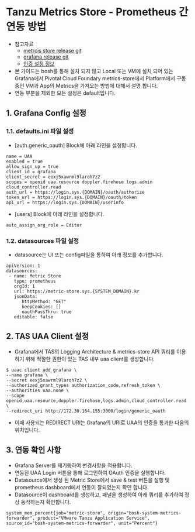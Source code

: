# Tanzu Metrics Store - Prometheus 간 연동 방법

- 참고자료
	- [metrcis store release git](https://github.com/cloudfoundry/metric-store-release)
	- [grafana release git](https://github.com/vito/grafana-boshrelease)
	- [인증 설정 정보](https://www.bookstack.cn/read/grafana-v6.2/9263e66aea3a4371.md)
- 본 가이드는 bosh를 통해 설치 되지 않고 Local 또는 VM에 설치 되어 있는 Grafana에서 Pivotal Cloud Foundary metrics-store에서 Platform에서 구동 중인 VM과 App의 Metrics을 가져오는 방법에 대해서 설명 합니다.
- 연동 부분을 제외한 모든 설정은 default입니다.

## 1. Grafana Config  설정

### 1.1. defaults.ini 파일 설정
- [auth.generic_oauth] Block에 아래 라인을 설정합니다.

```
name = UAA
enabled = true
allow_sign_up = true
client_id = grafana
client_secret = eexj5xawrml9laroh7z2
scopes = openid uaa.resource doppler.firehose logs.admin cloud_controller.read
auth_url = https://login.sys.{DOMAIN}/oauth/authorize
token_url = https://login.sys.{DOMAIN}/oauth/token
api_url = https://login.sys.{DOMAIN}/userinfo
```
- [users] Block에 아래 라인을 설정합니다.

```
auto_assign_org_role = Editor
```

### 1.2. datasources 파일 설정
- datasource는 UI 또는 config파일을 통하여 아래 정보를 추가합니다.

```
apiVersion: 1
datasources:
 - name: Metric Store
   type: prometheus
   orgId: 1
   url: https://metric-store.sys.{SYSTEM_DOMAIN}.kr
   jsonData:
      httpMethod: "GET"
      keepCookies: []
      oauthPassThru: true
   editable: false
```


## 2. TAS UAA Client  설정
- Grafana에서 TAS의 Logging Architecture & metrics-store API 쿼리를 이용하기 위해 적절한 권한이 있는 TAS 내부 uaa client를 생성합니다.

```
$ uaac client add grafana \
--name grafana \
--secret eexj5xawrml9laroh7z2 \
--authorized_grant_types authorization_code,refresh_token \
--authorities uaa.none \
--scope openid,uaa.resource,doppler.firehose,logs.admin,cloud_controller.read \
--redirect_uri http://172.30.164.155:3000/login/generic_oauth
```

- 이때 사용되는 REDIRECT URI는 Grafana의 URI로 UAA의 인증을 통과한 다음의 위치입니다.

## 3. 연동 확인 사항
- Grafana Server를 재기동하여 변경사항을 적용합니다.
- 연동된 UAA Login 버튼을 통해 로그인하여 OAuth 인증을 실행합니다.
- Datasource에서 생성 된  Metric Store에서 save & test 버튼을 실행 및 prometheus dashboard에서 연동이 잘되었는지 확인 합니다.
- Datasource이 dashboard를 생성하고, 패널을 생성하여 아래 쿼리를 추가하여 정상 동작하는지 확인합니다.

```
system_mem_percent{job="metric-store", origin="bosh-system-metrics-forwarder", product="VMware Tanzu Application Service", source_id="bosh-system-metrics-forwarder", unit="Percent"}
```
